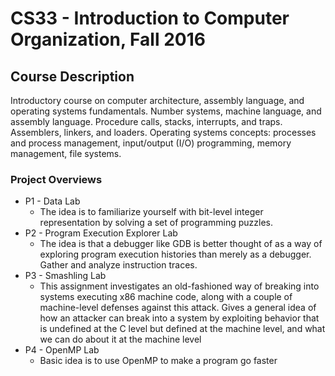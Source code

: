 # CS33 - Introduction to Computer Organization, Fall 2016 

## Course Description
Introductory course on computer architecture, assembly language, and operating systems fundamentals. Number systems, machine language, and assembly language. Procedure calls, stacks, interrupts, and traps. Assemblers, linkers, and loaders. Operating systems concepts: processes and process management, input/output (I/O) programming, memory management, file systems.

### Project Overviews
* P1 - Data Lab
  * The idea is to familiarize yourself with bit-level integer representation by solving a set of programming puzzles.
* P2 - Program Execution Explorer Lab
  * The idea is that a debugger like GDB is better thought of as a way of exploring program execution histories than merely as a debugger. Gather and analyze instruction traces.
* P3 - Smashling Lab
  * This assignment investigates an old-fashioned way of breaking into systems executing x86 machine code, along with a couple of machine-level defenses against this attack. Gives a general idea of how an attacker can break into a system by exploiting behavior that is undefined at the C level but defined at the machine level, and what we can do about it at the machine level
* P4 - OpenMP Lab
  * Basic idea is to use OpenMP to make a program go faster